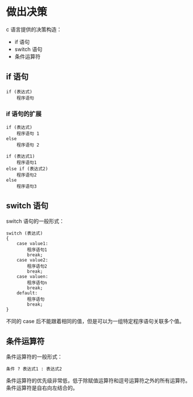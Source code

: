 # 做出决策

c 语言提供的决策构造：

- if 语句
- switch 语句
- 条件运算符

## if 语句

```code
if (表达式)
    程序语句
```

### if 语句的扩展

```code
if (表达式)
    程序语句 1
else
    程序语句 2
```

```code
if (表达式1)
    程序语句1
else if (表达式2)
    程序语句2
else
    程序语句3
```

## switch 语句

switch 语句的一般形式：

```code
switch (表达式)
{
    case value1:
        程序语句1
        break;
    case value2:
        程序语句2
        break;
    case valuen:
        程序语句n
        break;
    default:
        程序语句
        break;
}
```

不同的 case 后不能跟着相同的值，但是可以为一组特定程序语句关联多个值。

## 条件运算符

条件运算符的一般形式：

```code
条件 ? 表达式1 : 表达式2
```

条件运算符的优先级非常低，低于除赋值运算符和逗号运算符之外的所有运算符。
条件运算符是自右向左结合的。
